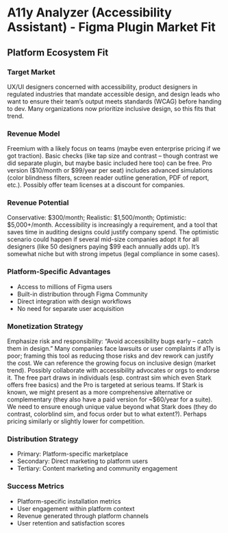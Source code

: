 # A11y Analyzer (Accessibility Assistant) - Figma Plugin Market Fit

## Platform Ecosystem Fit

### Target Market
UX/UI designers concerned with accessibility, product designers in regulated industries that mandate accessible design, and design leads who want to ensure their team’s output meets standards (WCAG) before handing to dev. Many organizations now prioritize inclusive design, so this fits that trend.

### Revenue Model
Freemium with a likely focus on teams (maybe even enterprise pricing if we got traction). Basic checks (like tap size and contrast – though contrast we did separate plugin, but maybe basic included here too) can be free. Pro version ($10/month or $99/year per seat) includes advanced simulations (color blindness filters, screen reader outline generation, PDF of report, etc.). Possibly offer team licenses at a discount for companies.

### Revenue Potential
Conservative: $300/month; Realistic: $1,500/month; Optimistic: $5,000+/month. Accessibility is increasingly a requirement, and a tool that saves time in auditing designs could justify company spend. The optimistic scenario could happen if several mid-size companies adopt it for all designers (like 50 designers paying $99 each annually adds up). It’s somewhat niche but with strong impetus (legal compliance in some cases).

### Platform-Specific Advantages
- Access to millions of Figma users
- Built-in distribution through Figma Community
- Direct integration with design workflows
- No need for separate user acquisition

### Monetization Strategy
Emphasize risk and responsibility: “Avoid accessibility bugs early – catch them in design.” Many companies face lawsuits or user complaints if a11y is poor; framing this tool as reducing those risks and dev rework can justify the cost. We can reference the growing focus on inclusive design (market trend). Possibly collaborate with accessibility advocates or orgs to endorse it. The free part draws in individuals (esp. contrast sim which even Stark offers free basics) and the Pro is targeted at serious teams. If Stark is known, we might present as a more comprehensive alternative or complementary (they also have a paid version for ~$60/year for a suite). We need to ensure enough unique value beyond what Stark does (they do contrast, colorblind sim, and focus order but to what extent?). Perhaps pricing similarly or slightly lower for competition.

### Distribution Strategy
- Primary: Platform-specific marketplace
- Secondary: Direct marketing to platform users
- Tertiary: Content marketing and community engagement

### Success Metrics
- Platform-specific installation metrics
- User engagement within platform context
- Revenue generated through platform channels
- User retention and satisfaction scores
